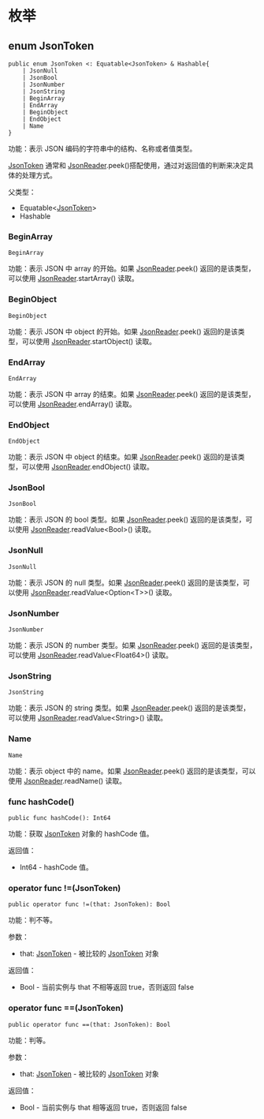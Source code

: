 # 枚举

## enum JsonToken

```cangjie
public enum JsonToken <: Equatable<JsonToken> & Hashable{
    | JsonNull
    | JsonBool
    | JsonNumber
    | JsonString
    | BeginArray
    | EndArray
    | BeginObject
    | EndObject
    | Name
}
```

功能：表示 JSON 编码的字符串中的结构、名称或者值类型。

[JsonToken](encoding_json_stream_package_enums.md#enum-jsontoken) 通常和 [JsonReader](encoding_json_stream_package_classes.md#class-jsonreader).peek()搭配使用，通过对返回值的判断来决定具体的处理方式。

父类型：

- Equatable\<[JsonToken](#enum-jsontoken)>
- Hashable

### BeginArray

```cangjie
BeginArray
```

功能：表示 JSON 中 array 的开始。如果 [JsonReader](encoding_json_stream_package_classes.md#class-jsonreader).peek() 返回的是该类型，可以使用 [JsonReader](encoding_json_stream_package_classes.md#class-jsonreader).startArray() 读取。

### BeginObject

```cangjie
BeginObject
```

功能：表示 JSON 中 object 的开始。如果 [JsonReader](encoding_json_stream_package_classes.md#class-jsonreader).peek() 返回的是该类型，可以使用 [JsonReader](encoding_json_stream_package_classes.md#class-jsonreader).startObject() 读取。

### EndArray

```cangjie
EndArray
```

功能：表示 JSON 中 array 的结束。如果 [JsonReader](encoding_json_stream_package_classes.md#class-jsonreader).peek() 返回的是该类型，可以使用 [JsonReader](encoding_json_stream_package_classes.md#class-jsonreader).endArray() 读取。

### EndObject

```cangjie
EndObject
```

功能：表示 JSON 中 object 的结束。如果 [JsonReader](encoding_json_stream_package_classes.md#class-jsonreader).peek() 返回的是该类型，可以使用 [JsonReader](encoding_json_stream_package_classes.md#class-jsonreader).endObject() 读取。

### JsonBool

```cangjie
JsonBool
```

功能：表示 JSON 的 bool 类型。如果 [JsonReader](encoding_json_stream_package_classes.md#class-jsonreader).peek() 返回的是该类型，可以使用 [JsonReader](encoding_json_stream_package_classes.md#class-jsonreader).readValue\<Bool>() 读取。

### JsonNull

```cangjie
JsonNull
```

功能：表示 JSON 的 null 类型。如果 [JsonReader](encoding_json_stream_package_classes.md#class-jsonreader).peek() 返回的是该类型，可以使用 [JsonReader](encoding_json_stream_package_classes.md#class-jsonreader).readValue\<Option\<T>>() 读取。

### JsonNumber

```cangjie
JsonNumber
```

功能：表示 JSON 的 number 类型。如果 [JsonReader](encoding_json_stream_package_classes.md#class-jsonreader).peek() 返回的是该类型，可以使用 [JsonReader](encoding_json_stream_package_classes.md#class-jsonreader).readValue\<Float64>() 读取。

### JsonString

```cangjie
JsonString
```

功能：表示 JSON 的 string 类型。如果 [JsonReader](encoding_json_stream_package_classes.md#class-jsonreader).peek() 返回的是该类型，可以使用 [JsonReader](encoding_json_stream_package_classes.md#class-jsonreader).readValue\<String>() 读取。

### Name

```cangjie
Name
```

功能：表示 object 中的 name。如果 [JsonReader](encoding_json_stream_package_classes.md#class-jsonreader).peek() 返回的是该类型，可以使用 [JsonReader](encoding_json_stream_package_classes.md#class-jsonreader).readName() 读取。

### func hashCode()

```cangjie
public func hashCode(): Int64
```

功能：获取 [JsonToken](encoding_json_stream_package_enums.md#enum-jsontoken) 对象的 hashCode 值。

返回值：

- Int64 - hashCode 值。

### operator func !=(JsonToken)

```cangjie
public operator func !=(that: JsonToken): Bool
```

功能：判不等。

参数：

- that: [JsonToken](encoding_json_stream_package_enums.md#enum-jsontoken) - 被比较的 [JsonToken](encoding_json_stream_package_enums.md#enum-jsontoken) 对象

返回值：

- Bool - 当前实例与 that 不相等返回 true，否则返回 false

### operator func ==(JsonToken)

```cangjie
public operator func ==(that: JsonToken): Bool
```

功能：判等。

参数：

- that: [JsonToken](encoding_json_stream_package_enums.md#enum-jsontoken) - 被比较的 [JsonToken](encoding_json_stream_package_enums.md#enum-jsontoken) 对象

返回值：

- Bool - 当前实例与 that 相等返回 true，否则返回 false
